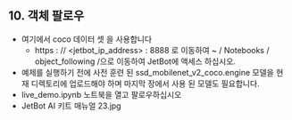 
  ## 10. 객체 팔로우
  - 여기에서 coco 데이터 셋 을 사용합니다
    - https : // <jetbot_ip_address> : 8888 로 이동하여 ~ / Notebooks / object_following /으로 이동하여 JetBot에 액세스 하십시오.
  - 예제를 실행하기 전에 사전 훈련 된 ssd_mobilenet_v2_coco.engine 모델을 현재 디렉토리에 업로드해야 하며 마지막 장에서 사용 된 모델도 필요합니다.
  - live_demo.ipynb 노트북을 열고 팔로우하십시오
  - JetBot AI 키트 매뉴얼 23.jpg